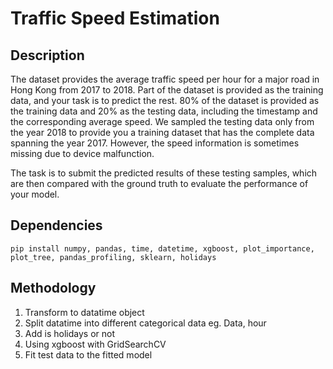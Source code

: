 # Traffic Speed Estimation

## Description
The dataset provides the average traffic speed per hour for a major road in Hong Kong from 2017 to 2018. Part of the dataset is provided as the training data, and your task is to predict the rest. 80% of the dataset is provided as the training data and 20% as the testing data, including the timestamp and the corresponding average speed. We sampled the testing data only from the year 2018 to provide you a training dataset that has the complete data spanning the year 2017. However, the speed information is sometimes missing due to device malfunction.

The task is to submit the predicted results of these testing samples, which are then compared with the ground truth to evaluate the performance of your model.

## Dependencies
```
pip install numpy, pandas, time, datetime, xgboost, plot_importance, plot_tree, pandas_profiling, sklearn, holidays
```

## Methodology
1. Transform to datatime object
2. Split datatime into different categorical data eg. Data, hour
3. Add is holidays or not
4. Using xgboost with GridSearchCV
5. Fit test data to the fitted model

